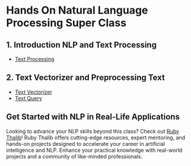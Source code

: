 # Hands On Natural Language Processing Super Class

## 1. Introduction NLP and Text Processing
<ul>
<li><a href="https://github.com/Muhammad-Ikhwan-Fathulloh/Hands-On-NLP-Super-Class/tree/main/Text_Preprocessing">Text Processing</a></li>
</ul>

## 2. Text Vectorizer and Preprocessing Text
<ul>
<li><a href="https://github.com/Muhammad-Ikhwan-Fathulloh/Hands-On-NLP-Super-Class/tree/main/Text_Vectorizer">Text Vectorizer</a></li>
<li><a href="https://github.com/Muhammad-Ikhwan-Fathulloh/Hands-On-NLP-Super-Class/tree/main/Text_Query">Text Query</a></li>
</ul>

## Get Started with NLP in Real-Life Applications
Looking to advance your NLP skills beyond this class? Check out [Ruby Thalib](https://www.rubythalib.ai/)! Ruby Thalib offers cutting-edge resources, expert mentoring, and hands-on projects designed to accelerate your career in artificial intelligence and NLP. Enhance your practical knowledge with real-world projects and a community of like-minded professionals.
